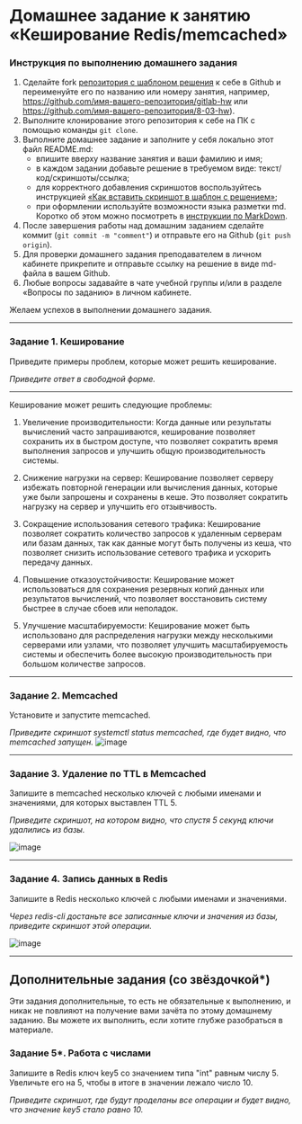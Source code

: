 # Домашнее задание к занятию «Кеширование Redis/memcached»

### Инструкция по выполнению домашнего задания

1. Сделайте fork [репозитория c шаблоном решения](https://github.com/netology-code/sys-pattern-homework) к себе в Github и переименуйте его по названию или номеру занятия, например, https://github.com/имя-вашего-репозитория/gitlab-hw или https://github.com/имя-вашего-репозитория/8-03-hw).
2. Выполните клонирование этого репозитория к себе на ПК с помощью команды `git clone`.
3. Выполните домашнее задание и заполните у себя локально этот файл README.md:
   - впишите вверху название занятия и ваши фамилию и имя;
   - в каждом задании добавьте решение в требуемом виде: текст/код/скриншоты/ссылка;
   - для корректного добавления скриншотов воспользуйтесь инструкцией [«Как вставить скриншот в шаблон с решением»](https://github.com/netology-code/sys-pattern-homework/blob/main/screen-instruction.md);
   - при оформлении используйте возможности языка разметки md. Коротко об этом можно посмотреть в [инструкции по MarkDown](https://github.com/netology-code/sys-pattern-homework/blob/main/md-instruction.md).
4. После завершения работы над домашним заданием сделайте коммит (`git commit -m "comment"`) и отправьте его на Github (`git push origin`).
5. Для проверки домашнего задания преподавателем в личном кабинете прикрепите и отправьте ссылку на решение в виде md-файла в вашем Github.
6. Любые вопросы задавайте в чате учебной группы и/или в разделе «Вопросы по заданию» в личном кабинете.

Желаем успехов в выполнении домашнего задания.

---

### Задание 1. Кеширование 

Приведите примеры проблем, которые может решить кеширование. 

*Приведите ответ в свободной форме.*

---

Кеширование может решить следующие проблемы:

1. Увеличение производительности: Когда данные или результаты вычислений часто запрашиваются, кеширование позволяет сохранить их в быстром доступе, что позволяет сократить время выполнения запросов и улучшить общую производительность системы.

2. Снижение нагрузки на сервер: Кеширование позволяет серверу избежать повторной генерации или вычисления данных, которые уже были запрошены и сохранены в кеше. Это позволяет сократить нагрузку на сервер и улучшить его отзывчивость.

3. Сокращение использования сетевого трафика: Кеширование позволяет сократить количество запросов к удаленным серверам или базам данных, так как данные могут быть получены из кеша, что позволяет снизить использование сетевого трафика и ускорить передачу данных.

4. Повышение отказоустойчивости: Кеширование может использоваться для сохранения резервных копий данных или результатов вычислений, что позволяет восстановить систему быстрее в случае сбоев или неполадок.

5. Улучшение масштабируемости: Кеширование может быть использовано для распределения нагрузки между несколькими серверами или узлами, что позволяет улучшить масштабируемость системы и обеспечить более высокую производительность при большом количестве запросов.

---

### Задание 2. Memcached

Установите и запустите memcached.

*Приведите скриншот systemctl status memcached, где будет видно, что memcached запущен.*
![image](https://github.com/Darxmax/git_homework/assets/54942567/c73f2acd-c660-4b4a-8450-c4e278441b92)


---

### Задание 3. Удаление по TTL в Memcached

Запишите в memcached несколько ключей с любыми именами и значениями, для которых выставлен TTL 5. 

*Приведите скриншот, на котором видно, что спустя 5 секунд ключи удалились из базы.*


![image](https://github.com/Darxmax/git_homework/assets/54942567/b8d4532f-f0ad-4b23-a149-cf3b72120f2a)


---

### Задание 4. Запись данных в Redis

Запишите в Redis несколько ключей с любыми именами и значениями. 

*Через redis-cli достаньте все записанные ключи и значения из базы, приведите скриншот этой операции.*

![image](https://github.com/Darxmax/git_homework/assets/54942567/c1659129-0d16-425e-aed4-a0c79897b65e)

---

## Дополнительные задания (со звёздочкой*)
Эти задания дополнительные, то есть не обязательные к выполнению, и никак не повлияют на получение вами зачёта по этому домашнему заданию. Вы можете их выполнить, если хотите глубже разобраться в материале.

### Задание 5*. Работа с числами 

Запишите в Redis ключ key5 со значением типа "int" равным числу 5. Увеличьте его на 5, чтобы в итоге в значении лежало число 10.  

*Приведите скриншот, где будут проделаны все операции и будет видно, что значение key5 стало равно 10.*
